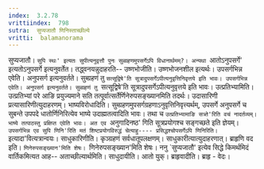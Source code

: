 ```yaml
---
index:  3.2.78
vrittiindex:  798
sutra:  सुप्यजातौ णिनिस्ताच्छील्ये
vritti:  balamanorama 
---
```


सुप्यजातौ। `सुपि स्थः' इत्यतः सुपीत्यनुवृत्तौ पुनः सुब्ग्रहणमुपसर्गेऽपि विधानार्थमम्?। अन्यथा `आतोऽनुपसर्गे' इत्यतोऽनुपसर्गे इत्यनुवर्तेत। तद्ध्वनयन्नुदाहरति-- उष्णभोजीति। उष्णभोजनशील इत्यर्थः। उपसर्गभिन्न एवेति। अनुपसर्ग इत्यनुवर्तते। सुब्ग्रहणं तु `सत्सूद्विषे'ति सूत्रादुपसर्गेऽपीत्यनुवृत्तिनिवृत्तये इति भावः। उपसर्गभिन्न एवेति। अनुपसर्ग इत्यनुवर्तते। सुब्ग्रहणं तु `सत्सूद्विषे'ति सूत्रादुपसर्गेऽपीत्यनुवृत्तये इति भावः। उत्प्रतिभ्यामिति। उत्प्रतिभ्यां परे आङि प्रयुज्यमाने सति तत्पूर्वात्सर्तेर्णिनेरुपसङ्ख्यानमिति तदर्थः। उदासारिणी प्रत्यासारिणीत्युदाहरणम्। भाष्यविरोधादिति। सुब्ग्रहणमुपसर्गग्रहणाऽनुवृत्तिनिवृत्त्यर्थम्, उपसर्गे अनुपसर्गे च सुबन्ते उपपदे धातोर्णिनिरित्येव भाष्ये उदाह्मतत्वादिति भावः। तथा च `उत्प्रतिभ्यामाङि सत्र्ते'रिति वचं नादर्तव्यम्। भाष्ये तत्पाठस्तु प्रक्षिप्त एवेति भावः। अत एव `अनुगादिनष्ठ' गिति सूत्रप्रयोगश्च सङ्गच्छते इति ज्ञेयम्। `उपसर्गभिन्न एव सुपि णिनि'रिति मतं शिष्टप्रयोगविरुद्धं चेत्याहु---- प्रसिद्धश्चोपसर्गेऽपि णिनिरिति। `इत्यादा'वित्यत्रान्वयः। साधुकारिणीति। कृञ्ग्रहणं सर्वधातूपलक्षणम्। साधुकारीत्यात्युदाहरणात्। ब्राहृणि वद इति। `णिनेरुपसङ्ख्यान'मिति शेषः। `णिनेरुपसङ्ख्यान'मिति शेषः। ननु `सुप्यजातौ' इत्येव सिद्धे किमर्थमिदं वार्तिकमित्यत आह-- अताच्छील्यार्थमिति। साधुदायीति। आतो युक्। ब्राहृवादीति। ब्राहृ - वेदः।

